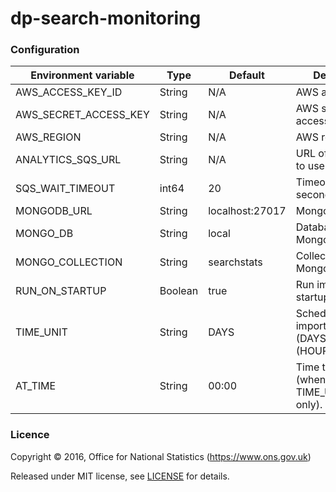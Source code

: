 dp-search-monitoring
==================

### Configuration

| Environment variable  | Type    | Default          | Description
| --------------------  | ------- | ---------------- | ------------------------------------------------
| AWS_ACCESS_KEY_ID     | String  | N/A              | AWS access key.
| AWS_SECRET_ACCESS_KEY | String  | N/A              | AWS secret access key.
| AWS_REGION            | String  | N/A              | AWS region to use.
| ANALYTICS_SQS_URL     | String  | N/A              | URL of SQS queue to use.
| SQS_WAIT_TIMEOUT      | int64   | 20               | Timeout in seconds.
| MONGODB_URL           | String  | localhost:27017  | MongoDB URL.
| MONGO_DB              | String  | local            | Database to use in MongoDB.
| MONGO_COLLECTION      | String  | searchstats      | Collection to use in MongoDB.
| RUN_ON_STARTUP        | Boolean | true             | Run import on startup.
| TIME_UNIT             | String  | DAYS             | Schedule one import per day (DAYS) or hour (HOURS).
| AT_TIME               | String  | 00:00            | Time to run job (when using TIME_UNIT='DAYS' only).

### Licence

Copyright ©‎ 2016, Office for National Statistics (https://www.ons.gov.uk)

Released under MIT license, see [LICENSE](LICENSE.md) for details.
